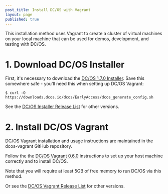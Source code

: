 ```yaml
---
post_title: Install DC/OS with Vagrant
layout: page
published: true
---
```


This installation method uses Vagrant to create a cluster of virtual machines on your local machine that can be used for demos, development, and testing with DC/OS.

# 1. Download DC/OS Installer

First, it's necessary to download the [DC/OS 1.7.0 Installer](https://downloads.dcos.io/dcos/EarlyAccess/dcos_generate_config.sh). Save this somewhere safe - you'll need this when setting up DC/OS Vagrant:

    $ curl -O https://downloads.dcos.io/dcos/EarlyAccess/dcos_generate_config.sh

See the [DC/OS Installer Release List](https://dcos.io/releases/) for other versions.

# 2. Install DC/OS Vagrant

DC/OS Vagrant installation and usage instructions are maintained in the dcos-vagrant GitHub repository.

Follow the the [DC/OS Vagrant 0.6.0](https://github.com/dcos/dcos-vagrant/tree/v0.6.0) instructions to set up your host machine correctly and to install DC/OS.

Note that you will require at least 5GB of free memory to run DC/OS via this method.

Or see the [DC/OS Vagrant Release List](https://github.com/mesosphere/dcos-vagrant/releases) for other versions.
